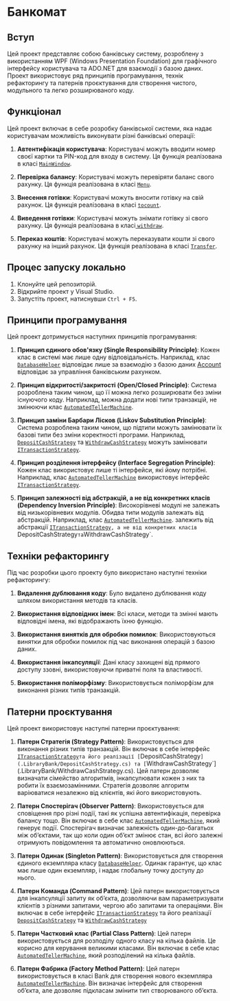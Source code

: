 # Банкомат

## Вступ

Цей проект представляє собою банківську систему, розроблену з використанням WPF (Windows Presentation Foundation) для графічного інтерфейсу користувача та ADO.NET для взаємодії з базою даних. Проект використовує ряд принципів програмування, технік рефакторингу та патернів проєктування для створення чистого, модульного та легко розширюваного коду.

## Функціонал

Цей проект включає в себе розробку банківської системи, яка надає користувачам можливість виконувати різні банківські операції:

1. **Автентифікація користувача**: Користувачі можуть вводити номер своєї картки та PIN-код для входу в систему. Ця функція реалізована в класі [`MainWindow`](./AppBank/MainWindow.xaml.cs).

2. **Перевірка балансу**: Користувачі можуть перевіряти баланс свого рахунку. Ця функція реалізована в класі [`Menu`](./AppBank/Menu.xaml.cs).

3. **Внесення готівки**: Користувачі можуть вносити готівку на свій рахунок. Ця функція реалізована в класі [`tocount`](./AppBank/tocount.xaml.cs).

4. **Виведення готівки**: Користувачі можуть знімати готівку зі свого рахунку. Ця функція реалізована в класі[ `withdraw`](./AppBank/withdraw.xaml.cs).

5. **Переказ коштів**: Користувачі можуть переказувати кошти зі свого рахунку на інший рахунок. Ця функція реалізована в класі [`Transfer`](./AppBank/Transfer.xaml.cs).

## Процес запуску локально

1. Клонуйте цей репозиторій.
2. Відкрийте проект у Visual Studio.
3. Запустіть проект, натиснувши `Ctrl + F5`.

## Принципи програмування

Цей проект дотримується наступних принципів програмування:

1. **Принцип єдиного обов'язку (Single Responsibility Principle)**: Кожен клас в системі має лише одну відповідальність. Наприклад, клас [`DatabaseHelper`](.LibraryBank/DatabaseHelper.cs) відповідає лише за взаємодію з базою даних [Account](.LibraryBank/Account.cs) відповідає за управління банківським рахунком.

2. **Принцип відкритості/закритості (Open/Closed Principle)**: Система розроблена таким чином, що її можна легко розширювати без зміни існуючого коду. Наприклад, можна додати нові типи транзакцій, не змінюючи клас [`AutomatedTellerMachine`](.LibraryBank/AutomatedTellerMachine.cs).

3. **Принцип заміни Барбари Лісков (Liskov Substitution Principle)**: Система розроблена таким чином, що підтипи можуть замінювати їх базові типи без зміни коректності програми. Наприклад,[ `DepositCashStrategy`](.LibraryBank/DepositCashStrategy.cs) та [`WithdrawCashStrategy`](.LibraryBank/WithdrawCashStrategy.cs) можуть замінювати[ `ITransactionStrategy`](.LibraryBank/ITransactionStrategy.cs).

4. **Принцип розділення інтерфейсу (Interface Segregation Principle)**: Кожен клас використовує лише ті інтерфейси, які йому потрібні. Наприклад, клас [`AutomatedTellerMachine`](.LibraryBank/AutomatedTellerMachine.cs) використовує інтерфейс [ `ITransactionStrategy`](.LibraryBank/ITransactionStrategy.cs).


5. **Принцип залежності від абстракцій, а не від конкретних класів (Dependency Inversion Principle)**: Високорівневі модулі не залежать від низькорівневих модулів. Обидва типи модулів залежать від абстракцій. Наприклад, клас [`AutomatedTellerMachine`](.LibraryBank/AutomatedTellerMachine.cs). залежить від абстракції [ `ITransactionStrategy`](.LibraryBank/ITransactionStrategy.cs)`, а не від конкретних класів `DepositCashStrategy` та `WithdrawCashStrategy`.

## Техніки рефакторингу

Під час розробки цього проекту було використано наступні техніки рефакторингу:

1. **Видалення дублювання коду**: Було видалено дублювання коду шляхом використання методів та класів.

2. **Використання відповідних імен**: Всі класи, методи та змінні мають відповідні імена, які відображають їхню функцію.

3. **Використання винятків для обробки помилок**: Використовуються винятки для обробки помилок під час виконання операцій з базою даних.

4. **Використання інкапсуляції**: Дані класу захищені від прямого доступу ззовні, використовуючи приватні поля та властивості.

5. **Використання поліморфізму**: Використовується поліморфізм для виконання різних типів транзакцій.

## Патерни проєктування

Цей проект використовує наступні патерни проєктування:

1. **Патерн Стратегія (Strategy Pattern)**: Використовується для виконання різних типів транзакцій. Він включає в себе інтерфейс  [ `ITransactionStrategy`](.LibraryBank/ITransactionStrategy.cs)` та його реалізації [ `DepositCashStrategy`](.LibraryBank/DepositCashStrategy.cs) та [`WithdrawCashStrategy`](.LibraryBank/WithdrawCashStrategy.cs). Цей патерн дозволяє визначати сімейство алгоритмів, інкапсулювати кожен з них та робити їх взаємозамінними. Стратегія дозволяє алгоритм варіюватися незалежно від клієнтів, які його використовують.

2. **Патерн Спостерігач (Observer Pattern)**: Використовується для сповіщення про різні події, такі як успішна автентифікація, перевірка балансу тощо. Він включає в себе клас [`AutomatedTellerMachine`](.LibraryBank/AutomatedTellerMachine.cs), який генерує події. Спостерігач визначає залежність один-до-багатьох між об’єктами, так що коли один об’єкт змінює стан, всі його залежні отримують повідомлення та автоматично оновлюються.
3. **Патерн Одинак (Singleton Pattern)**: Використовується для створення єдиного екземпляра класу [`DatabaseHelper`](.LibraryBank/DatabaseHelper.cs). Одинак гарантує, що клас має лише один екземпляр, і надає глобальну точку доступу до нього.
4. **Патерн Команда (Command Pattern)**: Цей патерн використовується для інкапсуляції запиту як об’єкта, дозволяючи вам параметризувати клієнтів з різними запитами, чергою або запитами та операціями. Він включає в себе інтерфейс [ `ITransactionStrategy`](.LibraryBank/ITransactionStrategy.cs) та його реалізації[ `DepositCashStrategy`](.LibraryBank/DepositCashStrategy.cs) та [`WithdrawCashStrategy`](.LibraryBank/WithdrawCashStrategy.cs)
5. **Патерн Частковий клас (Partial Class Pattern)**: Цей патерн використовується для розподілу одного класу на кілька файлів. Це корисно для керування великими класами. Він включає в себе клас  [`AutomatedTellerMachine`](.LibraryBank/AutomatedTellerMachine.cs), який розподілений на кілька файлів.

6. **Патерн Фабрика (Factory Method Pattern)**: Цей патерн використовується в класі Bank для створення нового екземпляра [`AutomatedTellerMachine`](.LibraryBank/AutomatedTellerMachine.cs). Він визначає інтерфейс для створення об’єкта, але дозволяє підкласам змінити тип створюваного об’єкта.
